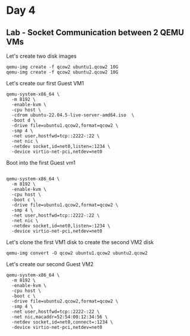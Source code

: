 # Day 4

## Lab - Socket Communication between 2 QEMU VMs

Let's create two disk images
```
qemu-img create -f qcow2 ubuntu1.qcow2 10G
qemu-img create -f qcow2 ubuntu2.qcow2 10G
```

Let's create our first Guest VM1 
```
qemu-system-x86_64 \
  -m 8192 \
  -enable-kvm \
  -cpu host \
  -cdrom ubuntu-22.04.5-live-server-amd64.iso  \
  -boot d \
  -drive file=ubuntu1.qcow2,format=qcow2 \
  -smp 4 \
  -net user,hostfwd=tcp::2222-:22 \
  -net nic \
  -netdev socket,id=net0,listen=:1234 \
  -device virtio-net-pci,netdev=net0 
```

Boot into the first Guest vm1
```

qemu-system-x86_64 \
  -m 8192 \
  -enable-kvm \
  -cpu host \
  -boot c \
  -drive file=ubuntu1.qcow2,format=qcow2 \
  -smp 4 \
  -net user,hostfwd=tcp::2222-:22 \
  -net nic \
  -netdev socket,id=net0,listen=:1234 \
  -device virtio-net-pci,netdev=net0 
```

Let's clone the first VM1 disk to create the second VM2 disk
```
qemu-img convert -O qcow2 ubuntu1.qcow2 ubuntu2.qcow2
```

Let's create our second Guest VM2 
```
qemu-system-x86_64 \
  -m 8192 \
  -enable-kvm \
  -cpu host \
  -boot c \
  -drive file=ubuntu2.qcow2,format=qcow2 \
  -smp 4 \
  -net user,hostfwd=tcp::2222-:22 \
  -net nic,macaddr=52:54:00:12:34:56 \
  -netdev socket,id=net0,connect=:1234 \
  -device virtio-net-pci,netdev=net0 
```
